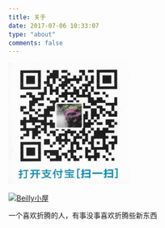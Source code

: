 ```yaml
---
title: 关于
date: 2017-07-06 10:33:07
type: "about"
comments: false
---
```


<img src="/images/avatar-logo.jpg" width="240" height="240">

[![Beilly小屋](https://img.shields.io/github/release/beilly/beilly.github.io.svg?raw=true)](https://github.com/beilly/beilly.github.io)

一个喜欢折腾的人，有事没事喜欢折腾些新东西

